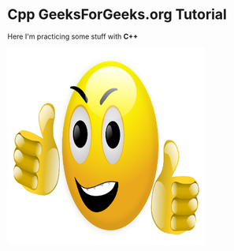 # Cpp GeeksForGeeks.org Tutorial

Here I'm practicing some stuff with **C++**

<img src="SMILE-11.svg" height="400" width="400">
